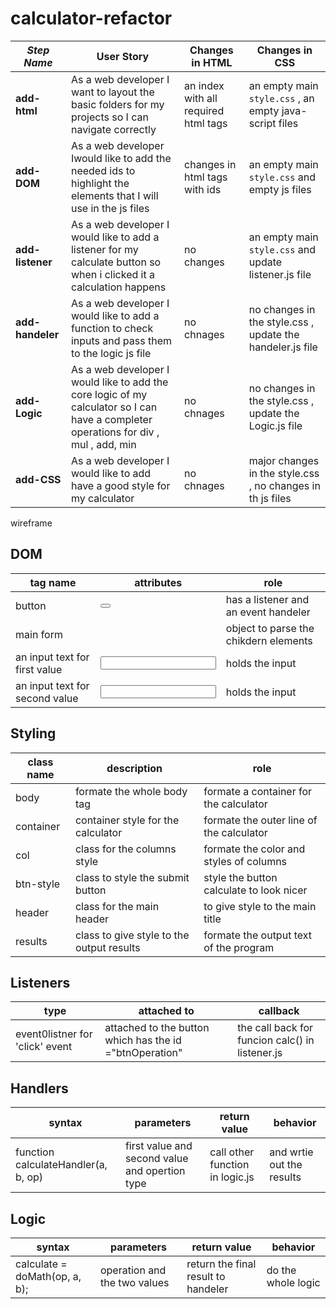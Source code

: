 # calculator-refactor

| _Step Name_                | User Story                                                                                                       | Changes in HTML                                                                                     | Changes in CSS                                             |
| -------------------------- | ---------------------------------------------------------------------------------------------------------------- | --------------------------------------------------------------------------------------------------- | ---------------------------------------------------------- |
| **add-html** | As a web developer I want to layout the basic folders for my projects so I can navigate correctly | an index with all required html tags  | an empty main `style.css` , an empty java-script files |
| **add-DOM**    | As a web developer Iwould like to add the needed ids to highlight the elements that I will use in the js files|changes in html tags with ids  |an empty main `style.css` and empty js files  |
| **add-listener**           | As a web developer I would like to add a listener for my calculate button so when i clicked it a calculation happens |no changes   | an empty main `style.css` and update listener.js file  |
| **add-handeler**             | As a web developer I would like to add a function to check  inputs and pass them to the logic js file| no chnages |no changes in the style.css , update the handeler.js file |
 | **add-Logic**             | As a web developer I would like to add the core logic of my calculator so I can have a completer operations for div , mul , add, min| no chnages |no changes in the style.css , update the Logic.js file |
 | **add-CSS**             | As a web developer I would like to add have a good style for my calculator| no chnages |major changes in  the style.css , no changes in th js files |
 
 

wireframe

## DOM

| tag name | attributes | role |
| --- | --- | --- |
| button| <button class="btn-style" type="button" id="btnOperation"> | has a listener and an event handeler |
|main form | <form id="mainForm">|object to parse the chikdern elements|
|an input text for first value| <input type="text" id="value1"/>|holds the input|
|an input text for second value|<input type="text" id="value2"/>|holds the input|

## Styling

| class name | description | role |
| --- | --- | --- |
| body |formate the whole body tag | formate a container for the calculator |
|container|container style for the calculator| formate the outer line of the calculator|
|col|class for the columns style|formate the color and styles of columns|
|btn-style|class to style the submit button|style the button calculate to look nicer|
|header|class for the main header|to give style to the main title|
|results|class to give style to the output results|formate the output text of the program|

## Listeners

|  type | attached to | callback |
| --- | --- | --- |
| event0listner for 'click' event| attached to the button which has the id ="btnOperation" | the call back for funcion calc() in listener.js|

## Handlers

| syntax | parameters | return value | behavior |
| --- | --- | --- | --- |
| function calculateHandler(a, b, op)| first value and second value and opertion type| call other function in logic.js|and wrtie out the results | 

## Logic

| syntax | parameters | return value | behavior |
| --- | --- | --- | --- |
|   calculate = doMath(op, a, b);| operation and the two values | return the final result to handeler | do the whole logic |

